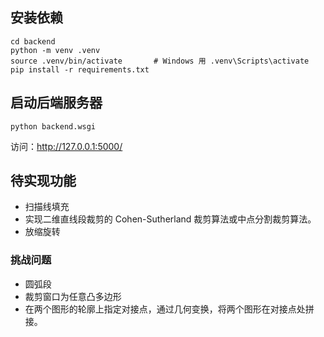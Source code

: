 ## 安装依赖
```shell
cd backend
python -m venv .venv
source .venv/bin/activate       # Windows 用 .venv\Scripts\activate
pip install -r requirements.txt
```
## 启动后端服务器
```shell
python backend.wsgi
```
访问：http://127.0.0.1:5000/

## 待实现功能
- 扫描线填充
- 实现二维直线段裁剪的 Cohen-Sutherland 裁剪算法或中点分割裁剪算法。
- 放缩旋转
### 挑战问题
- 圆弧段
- 裁剪窗口为任意凸多边形
- 在两个图形的轮廓上指定对接点，通过几何变换，将两个图形在对接点处拼接。
